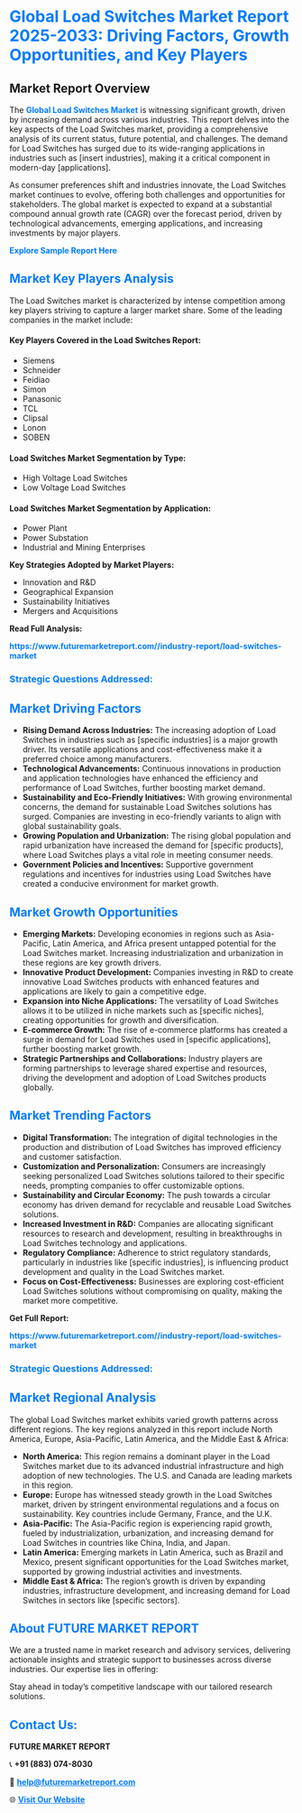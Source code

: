<h1 style="color: #007BFF;">Global Load Switches Market Report 2025-2033: Driving Factors, Growth Opportunities, and Key Players</h1>

<section id="overview">
<h2>Market Report Overview</h2>
<p>The <a href="https://www.futuremarketreport.com//industry-report/load-switches-market" style="color: #007BFF; text-decoration: none;"><strong>Global Load Switches Market</strong></a> is witnessing significant growth, driven by increasing demand across various industries. This report delves into the key aspects of the Load Switches market, providing a comprehensive analysis of its current status, future potential, and challenges. The demand for Load Switches has surged due to its wide-ranging applications in industries such as [insert industries], making it a critical component in modern-day [applications].</p>
<p>As consumer preferences shift and industries innovate, the Load Switches market continues to evolve, offering both challenges and opportunities for stakeholders. The global market is expected to expand at a substantial compound annual growth rate (CAGR) over the forecast period, driven by technological advancements, emerging applications, and increasing investments by major players.</p>
</section>

<section id="overview">
<p><a href="https://www.futuremarketreport.com//request-sample/reportId=83290" style="color: #007BFF; text-decoration: none;"><strong>Explore Sample Report Here</strong></a></p>
</section>

<section id="key-players">
<h2 style="color: #007BFF;">Market Key Players Analysis</h2>
<p>The Load Switches market is characterized by intense competition among key players striving to capture a larger market share. Some of the leading companies in the market include:</p>
<h4>Key Players Covered in the Load Switches Report:</h4>
<ul><li>Siemens</li><li>Schneider</li><li>Feidiao</li><li>Simon</li><li>Panasonic</li><li>TCL</li><li>Clipsal</li><li>Lonon</li><li>SOBEN</li></ul>
<h4>Load Switches Market Segmentation by Type:</h4>
<ul><li>High Voltage Load Switches</li><li>Low Voltage Load Switches</li></ul>

<h4>Load Switches Market Segmentation by Application:</h4>
<ul><li>Power Plant</li><li>Power Substation</li><li>Industrial and Mining Enterprises</li></ul>
<p><strong>Key Strategies Adopted by Market Players:</strong></p>
<ul>
<li>Innovation and R&D</li>
<li>Geographical Expansion</li>
<li>Sustainability Initiatives</li>
<li>Mergers and Acquisitions</li>
</ul>
</section>

<section>
<p><strong>Read Full Analysis: </strong></p><a href="https://www.futuremarketreport.com//industry-report/load-switches-market" style="color: #007BFF; text-decoration: none;"><strong>https://www.futuremarketreport.com//industry-report/load-switches-market</strong></a>
<h3 style="color: #007BFF;">Strategic Questions Addressed:</h3>
</section>

<section id="driving-factors">
<h2 style="color: #007BFF;">Market Driving Factors</h2>
<ul>
<li><strong>Rising Demand Across Industries:</strong> The increasing adoption of Load Switches in industries such as [specific industries] is a major growth driver. Its versatile applications and cost-effectiveness make it a preferred choice among manufacturers.</li>
<li><strong>Technological Advancements:</strong> Continuous innovations in production and application technologies have enhanced the efficiency and performance of Load Switches, further boosting market demand.</li>
<li><strong>Sustainability and Eco-Friendly Initiatives:</strong> With growing environmental concerns, the demand for sustainable Load Switches solutions has surged. Companies are investing in eco-friendly variants to align with global sustainability goals.</li>
<li><strong>Growing Population and Urbanization:</strong> The rising global population and rapid urbanization have increased the demand for [specific products], where Load Switches plays a vital role in meeting consumer needs.</li>
<li><strong>Government Policies and Incentives:</strong> Supportive government regulations and incentives for industries using Load Switches have created a conducive environment for market growth.</li>
</ul>
</section>

<section id="growth-opportunities">
<h2 style="color: #007BFF;">Market Growth Opportunities</h2>
<ul>
<li><strong>Emerging Markets:</strong> Developing economies in regions such as Asia-Pacific, Latin America, and Africa present untapped potential for the Load Switches market. Increasing industrialization and urbanization in these regions are key growth drivers.</li>
<li><strong>Innovative Product Development:</strong> Companies investing in R&D to create innovative Load Switches products with enhanced features and applications are likely to gain a competitive edge.</li>
<li><strong>Expansion into Niche Applications:</strong> The versatility of Load Switches allows it to be utilized in niche markets such as [specific niches], creating opportunities for growth and diversification.</li>
<li><strong>E-commerce Growth:</strong> The rise of e-commerce platforms has created a surge in demand for Load Switches used in [specific applications], further boosting market growth.</li>
<li><strong>Strategic Partnerships and Collaborations:</strong> Industry players are forming partnerships to leverage shared expertise and resources, driving the development and adoption of Load Switches products globally.</li>
</ul>
</section>

<section id="trending-factors">
<h2 style="color: #007BFF;">Market Trending Factors</h2>
<ul>
<li><strong>Digital Transformation:</strong> The integration of digital technologies in the production and distribution of Load Switches has improved efficiency and customer satisfaction.</li>
<li><strong>Customization and Personalization:</strong> Consumers are increasingly seeking personalized Load Switches solutions tailored to their specific needs, prompting companies to offer customizable options.</li>
<li><strong>Sustainability and Circular Economy:</strong> The push towards a circular economy has driven demand for recyclable and reusable Load Switches solutions.</li>
<li><strong>Increased Investment in R&D:</strong> Companies are allocating significant resources to research and development, resulting in breakthroughs in Load Switches technology and applications.</li>
<li><strong>Regulatory Compliance:</strong> Adherence to strict regulatory standards, particularly in industries like [specific industries], is influencing product development and quality in the Load Switches market.</li>
<li><strong>Focus on Cost-Effectiveness:</strong> Businesses are exploring cost-efficient Load Switches solutions without compromising on quality, making the market more competitive.</li>
</ul>
</section>

<section>
<p><strong>Get Full Report: </strong></p><a href="https://www.futuremarketreport.com//industry-report/load-switches-market" style="color: #007BFF; text-decoration: none;"><strong>https://www.futuremarketreport.com//industry-report/load-switches-market</strong></a>
<h3 style="color: #007BFF;">Strategic Questions Addressed:</h3>
</section>


<section id="regional-analysis">
<h2 style="color: #007BFF;">Market Regional Analysis</h2>
<p>The global Load Switches market exhibits varied growth patterns across different regions. The key regions analyzed in this report include North America, Europe, Asia-Pacific, Latin America, and the Middle East & Africa:</p>
<ul>
<li><strong>North America:</strong> This region remains a dominant player in the Load Switches market due to its advanced industrial infrastructure and high adoption of new technologies. The U.S. and Canada are leading markets in this region.</li>
<li><strong>Europe:</strong> Europe has witnessed steady growth in the Load Switches market, driven by stringent environmental regulations and a focus on sustainability. Key countries include Germany, France, and the U.K.</li>
<li><strong>Asia-Pacific:</strong> The Asia-Pacific region is experiencing rapid growth, fueled by industrialization, urbanization, and increasing demand for Load Switches in countries like China, India, and Japan.</li>
<li><strong>Latin America:</strong> Emerging markets in Latin America, such as Brazil and Mexico, present significant opportunities for the Load Switches market, supported by growing industrial activities and investments.</li>
<li><strong>Middle East & Africa:</strong> The region’s growth is driven by expanding industries, infrastructure development, and increasing demand for Load Switches in sectors like [specific sectors].</li>
</ul>
</section>

<footer>
<h2 style="color: #007BFF;">About FUTURE MARKET REPORT</h2>
<p>We are a trusted name in market research and advisory services, delivering actionable insights and strategic support to businesses across diverse industries. Our expertise lies in offering:</p>

<p>Stay ahead in today’s competitive landscape with our tailored research solutions.</p>

<h2 style="color: #007BFF;">Contact Us:</h2>
<p><strong>FUTURE MARKET REPORT</strong></p>
<p>📞 <strong>+91 (883) 074-8030</strong></p>
<p>📧 <strong><a href="mailto:help@futuremarketreport.com" style="color: #007BFF;">help@futuremarketreport.com</a></strong></p>
<p>🌐 <strong><a href="https://www.futuremarketreport.com/" style="color: #007BFF;">Visit Our Website</a></strong></p>
</footer>